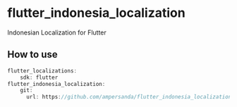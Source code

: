 # flutter_indonesia_localization

Indonesian Localization for Flutter

## How to use 

```dart
flutter_localizations:
    sdk: flutter
flutter_indonesia_localization:
    git:
      url: https://github.com/ampersanda/flutter_indonesia_localization.git
```
